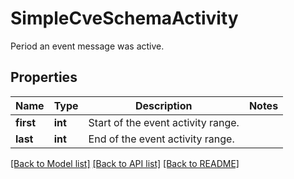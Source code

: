 # SimpleCveSchemaActivity

Period an event message was active.

## Properties
Name | Type | Description | Notes
------------ | ------------- | ------------- | -------------
**first** | **int** | Start of the event activity range. | 
**last** | **int** | End of the event activity range. | 

[[Back to Model list]](../README.md#documentation-for-models) [[Back to API list]](../README.md#documentation-for-api-endpoints) [[Back to README]](../README.md)


